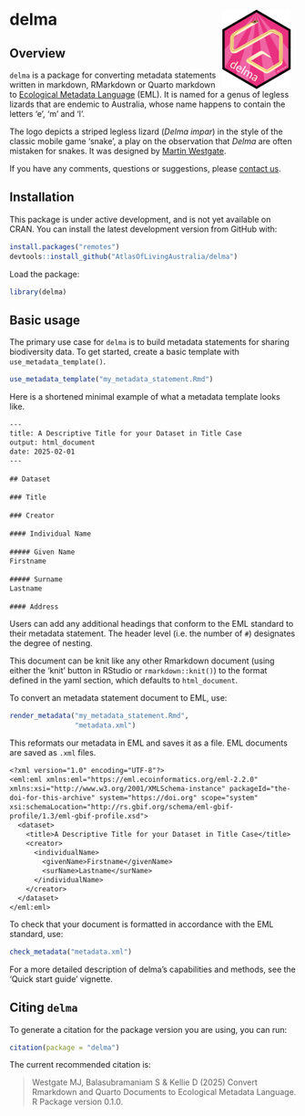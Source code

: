 
<!-- README.md is generated from README.Rmd. Please edit that file -->

# delma <img src="man/figures/logo.png" align="right" style="margin: 0px 10px 0px 10px;" width="120"/><br>

## Overview

`delma` is a package for converting metadata statements written in
markdown, RMarkdown or Quarto markdown to [Ecological Metadata
Language](https://eml.ecoinformatics.org) (EML). It is named for a genus
of legless lizards that are endemic to Australia, whose name happens to
contain the letters ‘e’, ‘m’ and ‘l’.

The logo depicts a striped legless lizard (*Delma impar*) in the style
of the classic mobile game ‘snake’, a play on the observation that
*Delma* are often mistaken for snakes. It was designed by [Martin
Westgate](https://martinwestgate.com).

If you have any comments, questions or suggestions, please [contact
us](mailto:support@ala.org.au).

## Installation

This package is under active development, and is not yet available on
CRAN. You can install the latest development version from GitHub with:

``` r
install.packages("remotes")
devtools::install_github("AtlasOfLivingAustralia/delma")
```

Load the package:

``` r
library(delma)
```

## Basic usage

The primary use case for `delma` is to build metadata statements for
sharing biodiversity data. To get started, create a basic template with
`use_metadata_template()`.

``` r
use_metadata_template("my_metadata_statement.Rmd")
```

Here is a shortened minimal example of what a metadata template looks
like.

    ---
    title: A Descriptive Title for your Dataset in Title Case
    output: html_document
    date: 2025-02-01
    ---

    ## Dataset

    ### Title

    ### Creator

    #### Individual Name

    ##### Given Name
    Firstname

    ##### Surname
    Lastname

    #### Address

Users can add any additional headings that conform to the EML standard
to their metadata statement. The header level (i.e. the number of `#`)
designates the degree of nesting.

This document can be knit like any other Rmarkdown document (using
either the ‘knit’ button in RStudio or `rmarkdown::knit()`) to the
format defined in the yaml section, which defaults to `html_document`.

To convert an metadata statement document to EML, use:

``` r
render_metadata("my_metadata_statement.Rmd", 
                "metadata.xml")
```

This reformats our metadata in EML and saves it as a file. EML documents
are saved as `.xml` files.

    <?xml version="1.0" encoding="UTF-8"?>
    <eml:eml xmlns:eml="https://eml.ecoinformatics.org/eml-2.2.0" xmlns:xsi="http://www.w3.org/2001/XMLSchema-instance" packageId="the-doi-for-this-archive" system="https://doi.org" scope="system" xsi:schemaLocation="http://rs.gbif.org/schema/eml-gbif-profile/1.3/eml-gbif-profile.xsd">
      <dataset>
        <title>A Descriptive Title for your Dataset in Title Case</title>
        <creator>
          <individualName>
            <givenName>Firstname</givenName>
            <surName>Lastname</surName>
          </individualName>
        </creator>
      </dataset>
    </eml:eml>

To check that your document is formatted in accordance with the EML
standard, use:

``` r
check_metadata("metadata.xml")
```

For a more detailed description of delma’s capabilities and methods, see
the ‘Quick start guide’ vignette.

## Citing `delma`

To generate a citation for the package version you are using, you can
run:

``` r
citation(package = "delma")
```

The current recommended citation is:

> Westgate MJ, Balasubramaniam S & Kellie D (2025) Convert Rmarkdown and
> Quarto Documents to Ecological Metadata Language. R Package version
> 0.1.0.
